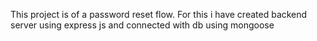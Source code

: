 This project is of a password reset flow. For this i have created backend server using express js and connected with db using mongoose
